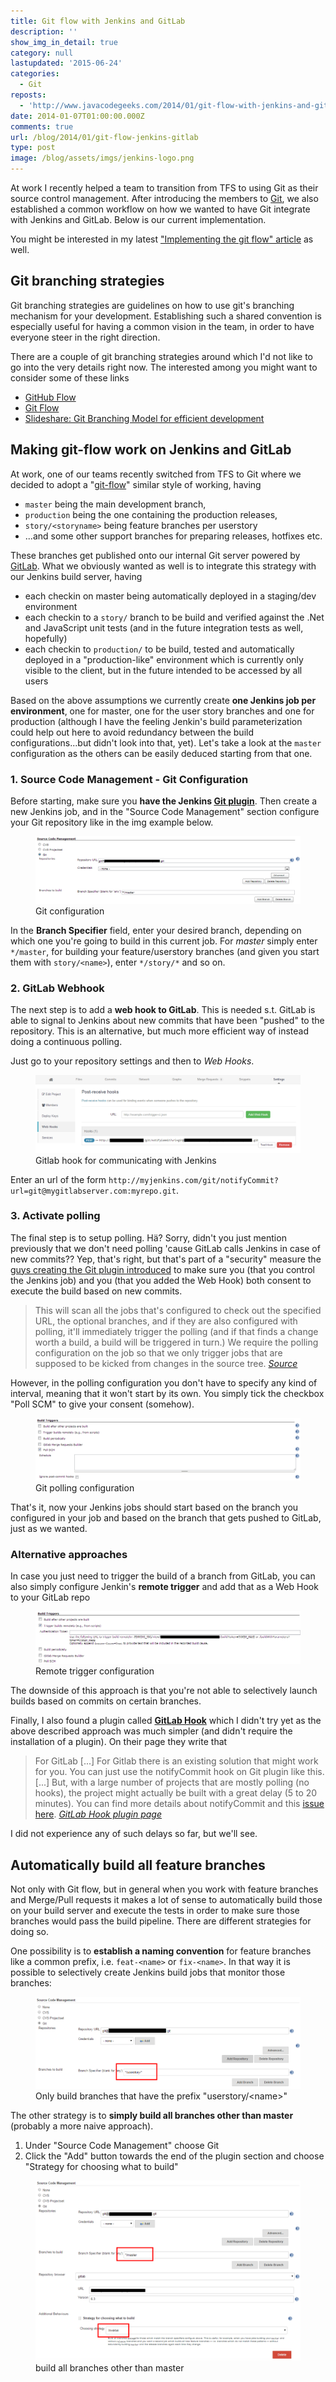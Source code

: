 ```yaml
---
title: Git flow with Jenkins and GitLab
description: ''
show_img_in_detail: true
category: null
lastupdated: '2015-06-24'
categories:
  - Git
reposts:
  - 'http://www.javacodegeeks.com/2014/01/git-flow-with-jenkins-and-gitlab.html'
date: 2014-01-07T01:00:00.000Z
comments: true
url: /blog/2014/01/git-flow-jenkins-gitlab
type: post
image: /blog/assets/imgs/jenkins-logo.png
---
```


At work I recently helped a team to transition from TFS to using Git as their source control management. After introducing the members to [Git](/blog/2013/04/git-explained/), we also established a common workflow on how we wanted to have Git integrate with Jenkins and GitLab. Below is our current implementation.

<p class="notice tip">
    You might be interested in my latest <a href="/blog/2014/09/implementing-the-git-flow/">"Implementing the git flow" article</a> as well.
</p>

## Git branching strategies

Git branching strategies are guidelines on how to use git's branching mechanism for your development. Establishing such a shared convention is especially useful for having a common vision in the team, in order to have everyone steer in the right direction.

There are a couple of git branching strategies around which I'd not like to go into the very details right now. The interested among you might want to consider some of these links

- [GitHub Flow](http://scottchacon.com/2011/08/31/github-flow.html)
- [Git Flow](http://nvie.com/posts/a-successful-git-branching-model/)
- [Slideshare: Git Branching Model for efficient development](http://www.slideshare.net/lemiorhan/git-branching-model)

## Making git-flow work on Jenkins and GitLab

At work, one of our teams recently switched from TFS to Git where we decided to adopt a "[git-flow](http://nvie.com/posts/a-successful-git-branching-model/)" similar style of working, having 

- `master` being the main development branch,
- `production` being the one containing the production releases,
- `story/<storyname>` being feature branches per userstory
- ...and some other support branches for preparing releases, hotfixes etc.

These branches get published onto our internal Git server powered by [GitLab](http://gitlab.org/). What we obviously wanted as well is to integrate this strategy with our Jenkins build server, having

- each checkin on master being automatically deployed in a staging/dev environment
- each checkin to a `story/` branch to be build and verified against the .Net and JavaScript unit tests (and in the future integration tests as well, hopefully)
- each checkin to `production/` to be build, tested and automatically deployed in a "production-like" environment which is currently only visible to the client, but in the future intended to be accessed by all users

Based on the above assumptions we currently create **one Jenkins job per environment**, one for master, one for the user story branches and one for production (although I have the feeling Jenkin's build parameterization could help out here to avoid redundancy between the build configurations...but didn't look into that, yet). Let's take a look at the `master` configuration as the others can be easily deduced starting from that one.

### 1. Source Code Management - Git Configuration

Before starting, make sure you **have the Jenkins [Git plugin](https://wiki.jenkins-ci.org/display/JENKINS/Git+Plugin)**. Then create a new Jenkins job, and in the "Source Code Management" section configure your Git repository like in the img example below.

<figure class="image--medium">
  <img src="/blog/assets/imgs/jenkins-gitconfig.png" />
  <figcaption>Git configuration</figcaption>
</figure>

In the **Branch Specifier** field, enter your desired branch, depending on which one you're going to build in this current job. For _master_ simply enter `*/master`, for building your feature/userstory branches (and given you start them with `story/<name>`), enter `*/story/*` and so on.

### 2. GitLab Webhook

The next step is to add a **web hook to GitLab**. This is needed s.t. GitLab is able to signal to Jenkins about new commits that have been "pushed" to the repository. This is an alternative, but much more efficient way of instead doing a continuous polling.

Just go to your repository settings and then to _Web Hooks_.

<figure class="image--medium">
  <img src="/blog/assets/imgs/gitlab-webhook.png" />
  <figcaption>Gitlab hook for communicating with Jenkins</figcaption>
</figure>

Enter an url of the form `http://myjenkins.com/git/notifyCommit?url=git@mygitlabserver.com:myrepo.git`.

### 3. Activate polling

The final step is to setup polling. Hä? Sorry, didn't you just mention previously that we don't need polling 'cause GitLab calls Jenkins in case of new commits?? Yep, that's right, but that's part of a "security" measure the [guys creating the Git plugin introduced](https://wiki.jenkins-ci.org/display/JENKINS/Git+Plugin#GitPlugin-Pushnotificationfromrepository) to make sure you (that you control the Jenkins job) and you (that you added the Web Hook) both consent to execute the build based on new commits.

> This will scan all the jobs that's configured to check out the specified URL, the optional branches, and if they are also configured with polling, it'll immediately trigger the polling (and if that finds a change worth a build, a build will be triggered in turn.) We require the polling configuration on the job so that we only trigger jobs that are supposed to be kicked from changes in the source tree. <cite><a href="https://wiki.jenkins-ci.org/display/JENKINS/Git+Plugin#GitPlugin-Pushnotificationfromrepository">Source</a></cite>

However, in the polling configuration you don't have to specify any kind of interval, meaning that it won't start by its own. You simply tick the checkbox "Poll SCM" to give your consent (somehow).

<figure class="image--medium">
  <img src="/blog/assets/imgs/jenkins-gitpolling.png" />
  <figcaption>Git polling configuration</figcaption>
</figure>

That's it, now your Jenkins jobs should start based on the branch you configured in your job and based on the branch that gets pushed to GitLab, just as we wanted.

### Alternative approaches

In case you just need to trigger the build of a branch from GitLab, you can also simply configure Jenkin's **remote trigger** and add that as a Web Hook to your GitLab repo

<figure class="image--medium">
  <img src="/blog/assets/imgs/jenkins-gitremote-trigger.png" />
  <figcaption>Remote trigger configuration</figcaption>
</figure>

The downside of this approach is that you're not able to selectively launch builds based on commits on certain branches.

Finally, I also found a plugin called **[GitLab Hook](https://wiki.jenkins-ci.org/display/JENKINS/Gitlab+Hook+Plugin)** which I didn't try yet as the above described approach was much simpler (and didn't require the installation of a plugin). On their page they write that

> For GitLab [...] For Gitlab there is an existing solution that might work for you.
You can just use the notifyCommit hook on Git plugin like this. [...] But, with a large number of projects that are mostly polling (no hooks), the project might actually be built with a great delay (5 to 20 minutes).
You can find more details about notifyCommit and this [issue here](http://kohsuke.org/2011/12/01/polling-must-die-triggering-jenkins-builds-from-a-git-hook/). <cite><a href="https://wiki.jenkins-ci.org/display/JENKINS/Gitlab+Hook+Plugin">GitLab Hook plugin page</a></cite>

I did not experience any of such delays so far, but we'll see.

## Automatically build all feature branches

Not only with Git flow, but in general when you work with feature branches and Merge/Pull requests it makes a lot of sense to automatically build those on your build server and execute the tests in order to make sure those branches would pass the build pipeline. There are different strategies for doing so.

One possibility is to **establish a naming convention** for feature branches like a common prefix, i.e. `feat-<name>` or `fix-<name>`. In that way it is possible to selectively create Jenkins build jobs that monitor those branches:

<figure class="image--medium">
    <img src="/blog/assets/imgs/jenkins-build-dedicatedbranch.png" />
    <figcaption>Only build branches that have the prefix "userstory/&lt;name&gt;"</figcaption>
</figure>

The other strategy is to **simply build all branches other than master** (probably a more naive approach).

1. Under "Source Code Management" choose Git
2. Click the "Add" button towards the end of the plugin section and choose "Strategy for choosing what to build"

<figure class="image--medium">
    <img src="/blog/assets/imgs/jenkins-build-otherthanmaster.png" />
    <figcaption>build all branches other than master</figcaption>
</figure>
